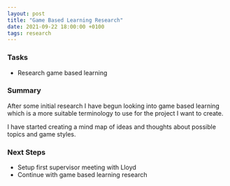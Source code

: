 ```yaml
---
layout: post
title: "Game Based Learning Research"
date: 2021-09-22 18:00:00 +0100
tags: research
---
```

### Tasks
- Research game based learning

### Summary
After some initial research I have begun looking into game based learning which is a more suitable terminology to use for the project I want to create.

I have started creating a mind map of ideas and thoughts about possible topics and game styles.

### Next Steps
- Setup first supervisor meeting with Lloyd
- Continue with game based learning research